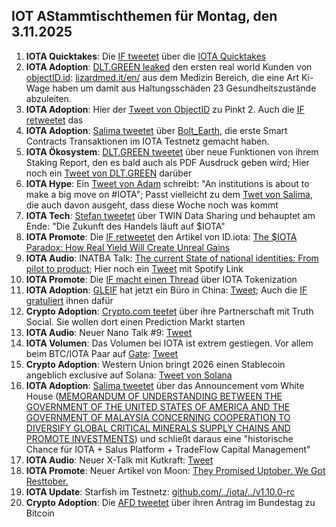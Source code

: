 ## IOT AStammtischthemen für Montag, den 3.11.2025

1. **IOTA Quicktakes**: Die [IF tweetet](https://x.com/iota/status/1982756666018861249) über die [IOTA Quicktakes](https://x.com/iota/status/1982756666018861249)
2. **IOTA Adoption**: [DLT.GREEN leaked](https://x.com/dlt_green/status/1983067835153699245) den ersten real world Kunden von [objectID.id](https://x.com/ObjectID_io): [lizardmed.it/en/](https://www.lizardmed.it/en/) aus dem Medizin Bereich, die eine Art Ki-Wage haben um damit aus Haltungsschäden 23 Gesundheitszustände abzuleiten.
3. **IOTA Adoption**: Hier der [Tweet von ObjectID](https://x.com/ObjectID_io/status/1983078374630207763) zu Pinkt 2. Auch die [IF retweetet](https://x.com/iota/status/1983086369334325450) das
4. **IOTA Adoption**: [Salima tweetet](https://x.com/Salimasbegum/status/1982876612854198467) über [Bolt_Earth](https://x.com/bolt_earth), die erste Smart Contracts Transaktionen im IOTA Testnetz gemacht haben. 
5. **IOTA Ökosystem**: [DLT.GREEN tweetet](https://x.com/dlt_green/status/1982950151955288097) über neue Funktionen von ihrem Staking Report, den es bald auch als PDF Ausdruck geben wird; Hier noch ein [Tweet von DLT.GREEN](https://x.com/dlt_green/status/1983302395330486488) darüber
6. **IOTA Hype**: Ein [Tweet von Adam](https://x.com/adam_prob/status/1982962295946011114) schreibt: "An institutions is about to make a big move on #IOTA"; Passt vielleicht zu dem [Twet von Salima](https://x.com/Salimasbegum/status/1982768649799688203), die auch davon ausgeht, dass diese Woche noch was kommt
7. **IOTA Tech**: [Stefan tweetet](https://x.com/iota_penguin/status/1982811486117417215) über TWIN Data Sharing und behauptet am Ende: "Die Zukunft des Handels läuft auf $IOTA"
8. **IOTA Promote**: Die [IF retweetet](https://x.com/iota/status/1983074992058446056) den Artikel von ID.iota: [The $IOTA Paradox: How Real Yield Will Create Unreal Gains](https://x.com/id_iota/status/1982869965037277288)
9. **IOTA Audio**: INATBA Talk: [The current State of national identities: From pilot to product](https://x.com/INATBA_org/status/1982885244853444933); Hier noch ein [Tweet](https://x.com/INATBA_org/status/1983509621395366248) mit Spotify Link
10. **IOTA Promote**: Die [IF macht einen Thread](https://x.com/iota/status/1983126599944864123) über IOTA Tokenization
11. **IOTA Adoption**: [GLEIF](https://www.gleif.org/en) hat jetzt ein Büro in China: [Tweet](https://x.com/GLEIF/status/1983119050302705848); Auch die [IF gratuliert](https://x.com/iota/status/1983799929375203524) ihnen dafür
12. **Crypto Adoption**: [Crypto.com teetet](https://x.com/cryptocom/status/1983152059248435549) über ihre Partnerschaft mit Truth Social. Sie wollen dort einen Prediction Markt starten
13. **IOTA Audio**: Neuer Nano Talk #9: [Tweet](https://x.com/id_iota/status/1983426402683891780)
14. **IOTA Volumen**: Das Volumen bei IOTA ist extrem gestiegen. Vor allem beim BTC/IOTA Paar auf [Gate](https://x.com/Gate): [Tweet](https://x.com/id_iota/status/1983425138214482210)
15. **Crypto Adoption**: Western Union bringt 2026 einen Stablecoin angeblich exclusive auf Solana: [Tweet von Solana](https://x.com/solana/status/1983215174883430839)
16. **IOTA Adoption**: [Salima tweetet](https://x.com/Salimasbegum/status/1983147689744204104) über das Announcement vom White House ([MEMORANDUM OF UNDERSTANDING BETWEEN THE GOVERNMENT OF THE UNITED STATES OF AMERICA AND THE GOVERNMENT OF MALAYSIA CONCERNING COOPERATION TO DIVERSIFY GLOBAL CRITICAL MINERALS SUPPLY CHAINS AND PROMOTE INVESTMENTS](https://www.whitehouse.gov/briefings-statements/2025/10/memorandum-of-understanding-between-the-government-of-the-united-states-of-america-and-the-government-of-malaysia-concerning-cooperation-to-diversify-global-critical-minerals-supply-chains-and-promote/)) und schließt daraus eine "historische Chance für IOTA + Salus Platform + TradeFlow Capital Management"
17. **IOTA Audio**: Neuer X-Talk mit Kutkraft: [Tweet](https://x.com/kutkraft/status/1983472243142484383)
18. **IOTA Promote**: Neuer Artikel von Moon: [They Promised Uptober. We Got Resttober.](https://x.com/moonbaklava/status/1982906052380373115)
19. **IOTA Update**: Starfish im Testnetz: [github.com/../iota/../v1.10.0-rc](https://github.com/iotaledger/iota/releases/tag/v1.10.0-rc)
20. **Crypto Adoption**: Die [AFD tweetet](https://x.com/AfDimBundestag/status/1983164900290543806) über ihren Antrag im Bundestag zu Bitcoin
